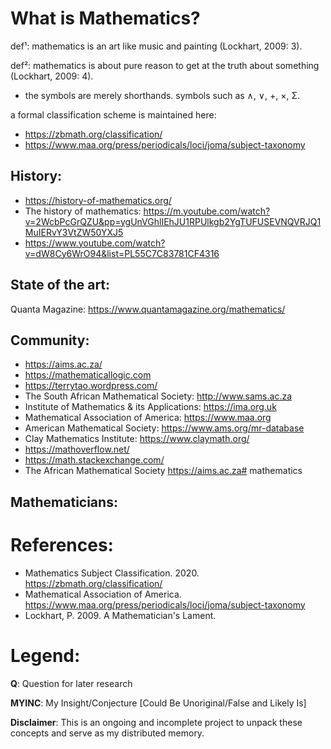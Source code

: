 # What is Mathematics?

def¹: mathematics is an art like music and painting (Lockhart, 2009: 3).

def²: mathematics is about pure reason to get at the truth about something (Lockhart, 2009: 4).

* the symbols are merely shorthands.
     symbols such as ∧, ∨, +, ×, Σ.

a formal classification scheme is maintained here: 
* https://zbmath.org/classification/
* https://www.maa.org/press/periodicals/loci/joma/subject-taxonomy

## History:
* https://history-of-mathematics.org/
* The history of mathematics: https://m.youtube.com/watch?v=2WcbPcGrQZU&pp=ygUnVGhlIEhJU1RPUlkgb2YgTUFUSEVNQVRJQ1MuIERvY3VtZW50YXJ5
* https://www.youtube.com/watch?v=dW8Cy6WrO94&list=PL55C7C83781CF4316

## State of the art:
Quanta Magazine: https://www.quantamagazine.org/mathematics/

## Community:
* https://aims.ac.za/
* https://mathematicallogic.com
* https://terrytao.wordpress.com/
* The South African Mathematical Society: http://www.sams.ac.za
* Institute of Mathematics & its Applications: https://ima.org.uk
* Mathematical Association of America: https://www.maa.org
* American Mathematical Society: https://www.ams.org/mr-database
* Clay Mathematics Institute: https://www.claymath.org/
* https://mathoverflow.net/
* https://math.stackexchange.com/
* The African Mathematical Society https://aims.ac.za# mathematics

## Mathematicians:

# References:
* Mathematics Subject Classification. 2020. https://zbmath.org/classification/
* Mathematical Association of America. https://www.maa.org/press/periodicals/loci/joma/subject-taxonomy
* Lockhart, P. 2009. A Mathematician's Lament.

# Legend:
**Q**: Question for later research

**MYINC**: My Insight/Conjecture [Could Be Unoriginal/False and Likely Is]

**Disclaimer**: This is an ongoing and incomplete project to unpack these concepts and serve as my distributed memory.
